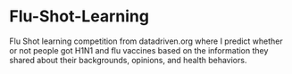 # Flu-Shot-Learning
Flu Shot learning competition from datadriven.org where I predict whether or not people got H1N1 and flu vaccines based on the information they shared about their backgrounds, opinions, and health behaviors.
